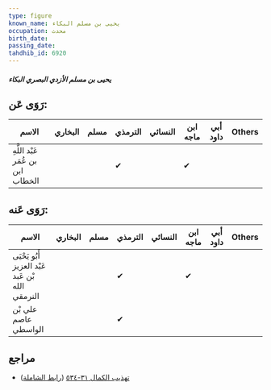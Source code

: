 ```yaml
---
type: figure
known_name: يحيى بن مسلم البكاء
occupation: محدث
birth_date:
passing_date:
tahdhib_id: 6920
---
```

##### يحيى بن مسلم الأزدي البصري البكاء

## رَوَى عَن:
| الاسم                             | البخاري | مسلم | الترمذي | النسائي | ابن ماجه | أبي داود | Others |
| --------------------------------- | ------- | ---- | ------- | ------- | -------- | -------- | ------ |
| عَبْد اللَّهِ بن عُمَر ابن الخطاب |         |      | ✔       |         | ✔        |          |        |
## رَوَى عَنه:
| الاسم                                            | البخاري | مسلم | الترمذي | النسائي | ابن ماجه | أبي داود | Others |
| ------------------------------------------------ | ------- | ---- | ------- | ------- | -------- | -------- | ------ |
| أَبُو يَحْيَى عَبْد العزيز بْن عَبد الله النرمقي |         |      | ✔       |         | ✔        |          |        |
| علي بْن عاصم الواسطي                             |         |      | ✔       |         |          |          |        |
## مراجع
- [تهذيب الكمال ٣١-٥٣٤](obsidian://open?vault=Tahdhib-al-Kamal&file=Figures/٦٩٢٠-يحيى%20بن%20مسلم%20الأزدي%20البصري%20البكاء) ([رابط الشاملة](https://shamela.ws/book/3722/17082))